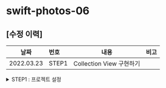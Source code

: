 # swift-photos-06

## [수정 이력]
| 날짜       | 번호   | 내용                                    | 비고                             |
| ---------- | :----- | --------------------------------------- | -------------------------------- |
| 2022.03.23 | STEP1 | Collection View 구현하기                  |                                  |

<details>
<summary> STEP1 : 프로젝트 설정 </summary>

## [작업 목록]

- [X] Git 환경 세팅 
- [X] 스토리보드 ViewController에 CollectionView를 추가하고 Safe 영역에 가득 채우도록 frame을 설정한다.
- [X] CollectionView Cell 크기를 80 x 80 로 지정한다.
- [X] UICollectionViewDataSource 프로토콜을 채택하고 40개 cell을 랜덤한 색상으로 채우도록 구현한다.


## [작업 기록]
- 짝프로그래밍 진행방식 

  → 기능마다 테스트 함수 작성과 기능 구현 을 번갈아 가면서 진행한다. 
  
  → Git PR 제목과 브랜치명을 일치한다. 

- Collection View 

  → UICollectionView
    - 여러 데이터를 관리하고 설정이 가능한 레이아웃을 사용하여 사용자에게 보여줄수 있게 하는 객체이다.  
    - `UIScrollView` 를 상속받고 있고, 이는 `UITableView`, `UITextView` 등 의 상위 클래스이기도 하다. 
    > `UIScrollView` 는 스크롤되는 뷰들을 담고 있는 `Content Layout` 과 화면에 보여지는 `Frame Layout` 으로 나누어 지고 이들을 스크롤과 줌을 할 수 있게 해주는 View 이고 이를 활용하여 스크롤이 가능해지는 Collection View 를 만들수 있게된다. 
    - 컬렉션뷰는 테이블 뷰와 같이 `UICollectionViewCell` 를 사용하여 데이터를 화면에 표현한다. 

  → Layout 
    - 셀들이 나열되는 방식을 결정하는 레이아웃으로서 2 가지가 존재한다. 
    - UICollectionViewLayout = 추상클래스로서, prepare(), CollectionViewContentSize, layoutAttributesForElements(), layoutAttributesForItem() 의 스켈리톤 함수/프로퍼티를 가지고 있다.
    
    - UICollectionVeiwFlowLayout = UICollectionViewLayout 의 서브 클래스 로서 위의 함수들과 프로퍼티가 구현이 되어있어서 cell 들이 그리드 혹은 다른 라인기반(lined-based) 레이아웃을 구현하는 데 사용된다. 클래스를 그대로 사용하거나 동적으로 설정할수있는 델리게이트 객체와 함께 사용가능하다. 
     
    - FlowLayout 구성 단계 
    
        1.0 : FlowLayout 인스턴스 생성우, 컬렉션뷰의 레이아웃 객체로 지정. 
        
        2.0 : Cell 의 높이, 넓이 설정(Default = 0,0) 
        
        3.0 : Cell 의 간격 조정, (minimumLineSpacing & minimumInteritemSpacing) 
        
        4.0 : 섹션 Header / Footer 의 필요 유무에 따라 크기 지정
        
        5.0 : 레이아웃 스크롤 방향 설정(Default = vertical)
         
  → UICollectionViewCell
    - `Collection View` 의 보여지는 부분안에 있을때 있는 하나의 데이터
    - 보통 Cell 의 인스턴스를 직접 생성하지않고 `cell registration` 에 등록하는 방법으로 쓰인다. 
    - 셀의 인스턴스를 생성하고 싶다면 `Collection View` 오브젝트의 `dequeueConfiguredReusableCell(using:for:item:)` 를 사용할수있다. 

  → UICollectionViewDelegate
    - 컬렉션뷰 간의 상호작용 관리 
    
  → UICollectionViewDataSource
  
    - 컬렉션뷰에 표시할 콘텐츠 정보 관리 및 제공
    
    ```swift 
    // 섹션에 표시 할 셀 갯수를 묻는 메서드
    func collectionView(_ collectionView: UICollectionView, numberOfItemsInSection section: Int) -> Int
    
    // 콜렉션 뷰의 특정 인덱스에서 표시할 셀을 요청하는 메서드
    func collectionView(_ collectionView: UICollectionView, cellForItemAt indexPath: IndexPath) -> UICollectionViewCell
    ```
    
  → UICollectionViewDelegateFlowLayout
  
    - 셀의 크기나 레이아웃에 관련된 델리게이트로 구성됨 
        
    ```swift 
    //지정된 셀의 크기를 반환하는 메서드
    optional func collectionView(_ collectionView: UICollectionView, layout collectionViewLayout: UICollectionViewLayout, sizeForItemAt indexPath: IndexPath) -> CGSize 
    
    //지정된 섹션의 여백을 반환하는 메서드
    optional func collectionView(_ collectionView: UICollectionView, layout collectionViewLayout: UICollectionViewLayout, insetForSectionAt section: Int) -> UIEdgeInsets
    
    ```
    
[참조1](https://lsh424.tistory.com/52)

[참조2](https://developer.apple.com/documentation/uikit/uicollectionview)

- Class Diagram

![image](https://user-images.githubusercontent.com/36659877/159521353-7e6ee5dc-4f2e-4a18-85b4-d22c0773eb43.png)


</details>
